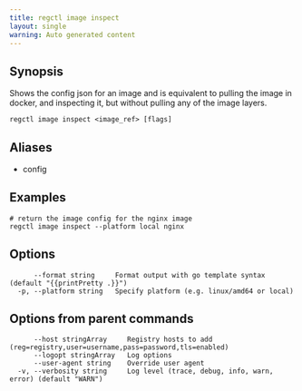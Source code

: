 ```yaml
---
title: regctl image inspect
layout: single
warning: Auto generated content
---
```


## Synopsis

Shows the config json for an image and is equivalent to pulling the image
in docker, and inspecting it, but without pulling any of the image layers.

```shell
regctl image inspect <image_ref> [flags]
```

## Aliases

- config

## Examples

```shell
# return the image config for the nginx image
regctl image inspect --platform local nginx
```

## Options

```text
      --format string     Format output with go template syntax (default "{{printPretty .}}")
  -p, --platform string   Specify platform (e.g. linux/amd64 or local)
```

## Options from parent commands

```text
      --host stringArray     Registry hosts to add (reg=registry,user=username,pass=password,tls=enabled)
      --logopt stringArray   Log options
      --user-agent string    Override user agent
  -v, --verbosity string     Log level (trace, debug, info, warn, error) (default "WARN")
```
